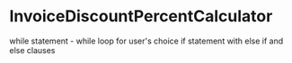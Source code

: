 # InvoiceDiscountPercentCalculator

while statement - while loop for user's choice
if statement with else if and else clauses
